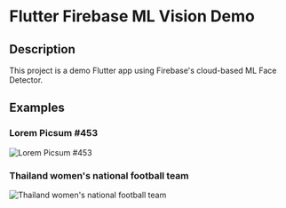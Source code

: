 # Flutter Firebase ML Vision Demo
## Description
This project is a demo Flutter app using Firebase's cloud-based ML Face Detector.

## Examples
### Lorem Picsum #453  
![Lorem Picsum #453](https://user-images.githubusercontent.com/11180369/111099495-3499da80-8578-11eb-9153-a097a41a5cc7.gif)
### Thailand women's national football team  
![Thailand women's national football team](https://user-images.githubusercontent.com/11180369/111099487-31065380-8578-11eb-9183-2d67ae986f08.gif)

